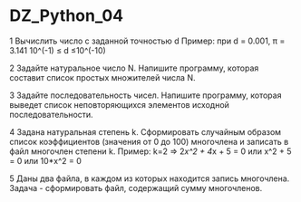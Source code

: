 # DZ_Python_04
1 Вычислить число c заданной точностью d
Пример:
при d = 0.001, π = 3.141 10^(-1) ≤ d ≤10^(-10)

2 Задайте натуральное число N. Напишите программу, которая составит список простых множителей числа N.

3 Задайте последовательность чисел. Напишите программу, которая выведет список неповторяющихся элементов исходной последовательности.

4 Задана натуральная степень k. Сформировать случайным образом список коэффициентов (значения от 0 до 100) многочлена и записать в файл многочлен степени k.
Пример:
k=2 => 2*x^2 + 4*x + 5 = 0 или x^2 + 5 = 0 или 10*x^2 = 0

5 Даны два файла, в каждом из которых находится запись многочлена. Задача - сформировать файл, содержащий сумму многочленов.
